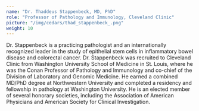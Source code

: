 ```yaml
---
name: "Dr. Thaddeus Stappenbeck, MD, PhD"
role: "Professor of Pathology and Immunology, Cleveland Clinic"
picture: "/img/cedars/thad_stappenbeck_.png"
weight: 10
---
```


Dr. Stappenbeck is a practicing pathologist and an internationally recognized leader in the study of epithelial stem cells in inflammatory bowel disease and colorectal cancer. Dr. Stappenbeck was recruited to Cleveland Clinic from Washington University School of Medicine in St. Louis, where he was the Conan Professor of Pathology and Immunology and co-chief of the Division of Laboratory and Genomic Medicine. He earned a combined MD/PhD degree at Northwestern University and completed a residency and fellowship in pathology at Washington University. He is an elected member of several honorary societies, including the Association of American Physicians and American Society for Clinical Investigation.
